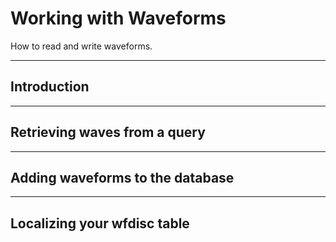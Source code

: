 # Working with Waveforms

How to read and write waveforms.


---


## Introduction

---

## Retrieving waves from a query


---

## Adding waveforms to the database


---

## Localizing your wfdisc table




